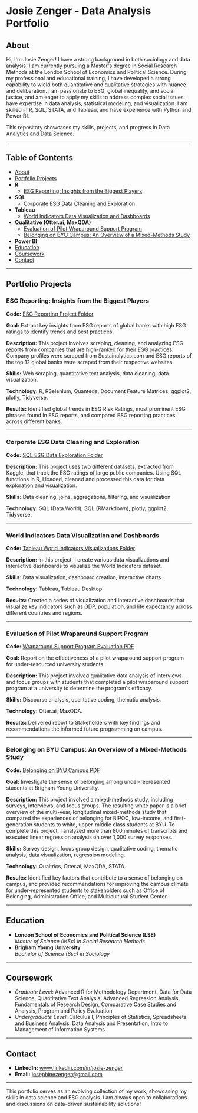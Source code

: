 
# Josie Zenger - Data Analysis Portfolio 

## About
Hi, I'm Josie Zenger! I have a strong background in both sociology and data analysis. I am currently pursuing a Master's degree in Social Research Methods at the London School of Economics and Political Science. 
During my professional and educational training, I have developed a strong capability to wield both quantitative and qualitative strategies with nuance and deliberation. 
I am passionate to ESG, global inequality, and social justice, and am eager to apply my skills to address complex social issues. 
I have expertise in data analysis, statistical modeling, and visualization.
I am skilled in R, SQL, STATA, and Tableau, and have experience with Python and Power BI.

This repository showcases my skills, projects, and progress in Data Analytics and Data Science.

---

## Table of Contents
- [About](#about)
- [Portfolio Projects](#portfolio-projects)
- **R**
  - [ESG Reporting: Insights from the Biggest Players](#esg-reporting-insights-from-the-biggest-players)
- **SQL**
  - [Corporate ESG Data Cleaning and Exploration](#corporate-esg-data-cleaning-and-exploration)
- **Tableau**
  - [World Indicators Data Visualization and Dashboards](#world-indicators-data-visualization-and-dashboards)
- **Qualitative (Otter.ai, MaxQDA)**
  - [Evaluation of Pilot Wraparound Support Program](#evaluation-of-pilot-wraparound-support-program)
  - [Belonging on BYU Campus: An Overview of a Mixed-Methods Study](#belonging-on-byu-campus-an-overview-of-a-mixed-methods-study)
- **Power BI**
- [Education](#education)
- [Coursework](#coursework)
- [Contact](#contact)

---

## Portfolio Projects

### ESG Reporting: Insights from the Biggest Players
**Code:** [ESG Reporting Project Folder](https://github.com/lse-my472/my472-at24-final-j-zenger)

**Goal:** Extract key insights from ESG reports of global banks with high ESG ratings to identify trends and best practices.

**Description:** This project involves scraping, cleaning, and analyzing ESG reports from companies that are high-ranked for their ESG practices. 
Company profiles were scraped from Sustainalytics.com and ESG reports of the top 12 global banks were scraped from their respective websites. 

**Skills:** Web scraping, quantitative text analysis, data cleaning, data visualization.

**Technology:** R, RSelenium, Quanteda, Document Feature Matrices, ggplot2, plotly, Tidyverse.

**Results:** Identified global trends in ESG Risk Ratings, most prominent ESG phrases found in ESG reports, and compared ESG reporting practices across different banks.
 
---

### Corporate ESG Data Cleaning and Exploration
**Code:** [SQL ESG Data Exploration Folder](https://github.com/j-zenger/Data-Analysis-Portfolio/tree/main/SQL)

**Description:** This project uses two different datasets, extracted from Kaggle, that track the ESG ratings of large public companies. Using SQL functions in R, I loaded, cleaned and processed this data for data exploration and visualization.

**Skills:** Data cleaning, joins, aggregations, filtering, and visualization

**Technology:** SQL (Data.World), SQL (RMarkdown), plotly, ggplot2, Tidyverse. 

---

### World Indicators Data Visualization and Dashboards
**Code:** [Tableau World Indicators Visualizations Folder](https://github.com/j-zenger/Data-Analysis-Portfolio/tree/main/Tableau)

**Description:** In this project, I create various data visualizations and interactive dashboards to visualize the World Indicators dataset.

**Skills:** Data visualization, dashboard creation, interactive charts.

**Technology:** Tableau, Tableau Desktop

**Results:** Created a series of visualization and interactive dashboards that visualize key indicators such as GDP, population, and life expectancy across different countries and regions.

---

### Evaluation of Pilot Wraparound Support Program
**Code:** [Wraparound Support Program Evaluation PDF](https://github.com/j-zenger/Data-Analysis-Portfolio/blob/main/Qualitative%20Work/White%20Paper%20(BYU%20Version)_%20Wraparound%20Support%20Programming.pdf)

**Goal:** Report on the effectiveness of a pilot wraparound support program for under-resourced university students.

**Description:** This project involved qualitative data analysis of interviews and focus groups with students that completed a pilot wraparound support program at a university to determine the program's efficacy.

**Skills:** Discourse analysis, qualitative coding, thematic analysis.

**Technology:** Otter.ai, MaxQDA.

**Results:** Delivered report to Stakeholders with key findings and recommendations the informed future programming on campus. 

---

### Belonging on BYU Campus: An Overview of a Mixed-Methods Study
**Code:** [Belonging on BYU Campus PDF](https://github.com/j-zenger/Data-Analysis-Portfolio/blob/main/Qualitative%20Work/Final%20Belonging%20White%20Paper%20for%20BYU.pdf)

**Goal:** Investigate the sense of belonging among under-represented students at Brigham Young University.

**Description:** This project involved a mixed-methods study, including surveys, interviews, and focus groups. The resulting white paper is a brief overview of the multi-year, longitudinal mixed-methods study that compared the experiences of belonging for BIPOC, low-income, and first-generation students to white, upper-middle class students at BYU. 
To complete this project, I analyzed more than 800 minutes of transcripts and executed linear regression analysis on over 1,000 survey responses.  

**Skills:** Survey design, focus group design, qualitative coding, thematic analysis, data visualization, regression modeling. 

**Technology:** Qualtrics, Otter.ai, MaxQDA, STATA.

**Results:** Identified key factors that contribute to a sense of belonging on campus, and provided recommendations for improving the campus climate for under-represented students to stakeholders such as Office of Belonging, Administration Office, and Multicultural Student Center. 

---

## Education
- **London School of Economics and Political Science (LSE)**  
  *Master of Science (MSc) in Social Research Methods*  
- **Brigham Young University**  
  *Bachelor of Science (Bsc) in Sociology*  

---

## Coursework
 - *Graduate Level*: Advanced R for Methodology Department, Data for Data Science, Quantitative Text Analysis, Advanced Regression Analysis, Fundamentals of Research Design, Comparative Case Studies and Analysis, Program and Policy Evaluation
 - *Undergraduate Level*: Calculus I, Principles of Statistics, Spreadsheets and Business Analysis, Data Analysis and Presentation, Intro to Management of Information Systems

---

## Contact
- **LinkedIn:** www.linkedin.com/in/josie-zenger 
- **Email:** josephinezenger@gmail.com

---

This portfolio serves as an evolving collection of my work, showcasing my skills in data science and ESG analysis. I am always open to collaborations and discussions on data-driven sustainability solutions!


